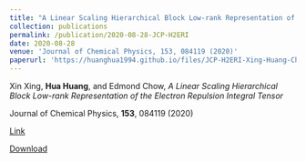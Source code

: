 ```yaml
---
title: "A Linear Scaling Hierarchical Block Low-rank Representation of the Electron Repulsion Integral Tensor"
collection: publications
permalink: /publication/2020-08-28-JCP-H2ERI
date: 2020-08-28
venue: 'Journal of Chemical Physics, 153, 084119 (2020)'
paperurl: 'https://huanghua1994.github.io/files/JCP-H2ERI-Xing-Huang-Chow.pdf'
---
```

Xin Xing, **Hua Huang**, and Edmond Chow, *A Linear Scaling Hierarchical Block Low-rank Representation of the Electron Repulsion Integral Tensor*

Journal of Chemical Physics, **153**, 084119 (2020)

[Link](https://doi.org/10.1063/5.0010732)

[Download](https://huanghua1994.github.io/files/JCP-H2ERI-Xing-Huang-Chow.pdf)



